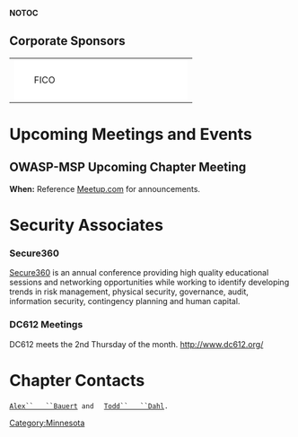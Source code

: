 __NOTOC__


## Corporate Sponsors

<table border="0">

<tr>

<td>

<div style="background:#FFFFFF;padding:10px; width:290px">

      FICO

</div>

</td>

</tr>

<table>



# Upcoming Meetings and Events

## OWASP-MSP Upcoming Chapter Meeting

**When:** Reference
[Meetup.com](http://www.meetup.com/OWASP-MSP-Meetup/?scroll=true) for
announcements.

# Security Associates

### Secure360

[Secure360](http://www.secure360.org/) is an annual conference providing
high quality educational sessions and networking opportunities while
working to identify developing trends in risk management, physical
security, governance, audit, information security, contingency planning
and human capital.

### DC612 Meetings

DC612 meets the 2nd Thursday of the month.
<http://www.dc612.org/>

# Chapter Contacts

[`Alex``   ``Bauert`](mailto:alex.bauert@owasp.org)` and `
` `[`Todd``   ``Dahl`](mailto:todd.dahl@owasp.org)`.`

<headertabs />

[Category:Minnesota](Category:Minnesota "wikilink")